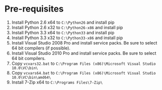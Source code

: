 # Pre-requisites

1. Install Python 2.6 x64 to `C:\Python26` and install pip
2. Install Python 2.6 x32 to `C:\Python26-x86` and install pip
3. Install Python 3.3 x64 to `C:\Python33` and install pip
4. Install Python 3.3 x32 to `C:\Python33-x86` and install pip
5. Install Visual Studio 2008 Pro and install service packs. Be sure to select 64 bit compilers (if possible).
6. Install Visual Studio 2010 Pro and install service packs. Be sure to select 64 bit compilers.
7. Copy `vcvars32.bat` to `C:\Program Files (x86)\Microsoft Visual Studio 10.0\VC\bin\`
8. Copy `vcvars64.bat` to `C:\Program Files (x86)\Microsoft Visual Studio 10.0\VC\bin\amd64\`
9. Install 7-Zip x64 to `C:\Programs Files\7-Zip\`
